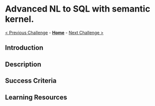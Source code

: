 # Advanced NL to SQL with semantic kernel.

 [< Previous Challenge](./Challenge-05.md) - **[Home](../README.md)** - [Next Challenge >](./Challenge-07.md)
 
## Introduction

## Description

## Success Criteria

## Learning Resources
